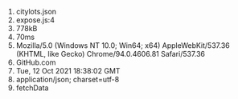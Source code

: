 1) citylots.json <br />
2) expose.js:4 <br />
3) 778kB <br />
4) 70ms <br />
5) Mozilla/5.0 (Windows NT 10.0; Win64; x64) AppleWebKit/537.36 (KHTML, like Gecko) Chrome/94.0.4606.81 Safari/537.36 <br />
6) GitHub.com <br />
7) Tue, 12 Oct 2021 18:38:02 GMT <br />
8) application/json; charset=utf-8 <br />
9) fetchData <br />
